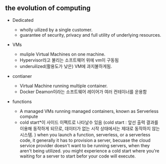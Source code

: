 ## the evolution of computing
- Dedicated
    - wholly uilized by a single customer.
    - guarantee of security, privacy and full utility of underlying resources.

- VMs
    - muliple Virtual Machines on one machine.
    - Hypervisor라고 불리는 소프트웨어 위에 vm이 구동됨
    - underuilized(활용도가 낮은) VM에 과지불하게됨.

- contianer
    - Virtual Machine running multiple container.
    - Docker Deamon이라는 소프트웨어 레이어가 여러 컨테이너를 운용함

- functions
    - A managed VMs running managed containers, known as Serverless compute
    - cold start*이 사이드 이펙트로 나타날수 있음 (cold start : 앞선 출력 결과를 이용해 동작하게 되므로, 데이터가 없는 시작 상태에서는 제대로 동작하지 않는 시스템.
    ) when you launch a function, serverless, or a serverless code, it generally it has to provision a server, becuase the cloud service provider doesn't want to be running servers, when they aren't being utilized. you might experience a cold start where you're waiting for a server to start befor your code will execute.
     